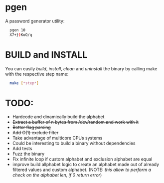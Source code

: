 # pgen
A password generator utility:
```bash
  pgen 10
  X7+})KoO/q
```
# BUILD and INSTALL
You can easily *build*, *install*, *clean* and *uninstall* the binary by calling make with the respective step name:
```bash
  make [*step*]
```

# TODO:
- ~~Hardcode and dinamically build the alphabet~~
- ~~Extract a buffer of n bytes from /dev/random and work with it~~
- ~~Better flag parsing~~
- ~~Add O(1) exclude filter~~
- Take advantage of multicore CPUs systems
- Could be interesting to build a binary without dependencies
- Add tests
- Fuzz the binary
- Fix infinite loop if custom alphabet and exclusion alphabet are equal
- improve build allphabet logic to create an alphabet made out of already filtered values and custom alphabet. (NOTE: *this allow to perform a check on the alphabet len, if 0 return error*)
